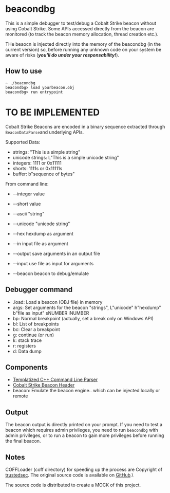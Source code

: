 # beacondbg

This is a simple debugger to test/debug a Cobalt Strike beacon without using Cobalt Strike.
Some APIs accessed directly from the beacon are monitored (to track the beacon memory allocation, thread creation etc.).

THe beaocn is injected directly into the memory of the beacondbg (in the current version) so, before running any unknown code on your system be aware of risks (***you'll do under your responsability!***).

## How to use
```shell
~ ./beacondbg
beacondbg> load yourbeacon.obj
beacondbg> run entrypoint
```

# TO BE IMPLEMENTED
Cobalt Strike Beacons are encoded in a binary sequence extracted through `BeaconDataParse`and underlying APIs.

Supported Data:
- strings: "This is a simple string"
- unicode strings: L"This is a simple unicode string"
- integers: 1111 or 0x11111
- shorts: 1111s or 0x11111s
- buffer: b"sequence of bytes"

From command line:
- --integer value
- --short value
- --ascii "string"
- --unicode "unicode string"
- --hex hexdump as argument
- --in input file as argument

- --output save arguments in an output file
- --input use file as input for arguments

- --beacon beacon to debug/emulate

## Debugger command
- .load: Load a beacon (OBJ file) in memory
- args: Set arguments for the beacon "strings", L"unicode" h"hexdump" b"file as input" sNUMBER iNUMBER
- bp: Normal breakpoint (actually, set a break only on Windows API)
- bl: List of breakpoints
- bc: Clear a breakpoint
- g: continue (or run)
- k: stack trace
- r: registers
- d: Data dump

## Components
- [Templatized C++ Command Line Parser](https://tclap.sourceforge.net)
- [Cobalt Strike Beacon Header](https://github.com/Cobalt-Strike/bof_template/blob/main/beacon.h)
- beacon: Emulate the beacon engine.. which can be injected locally or remote

## Output
The beacon output is directly printed on your prompt.
If you need to test a beacon which requires admin privileges, you need to run `beacondbg` with admin privileges, or to run a beacon to gain more privileges before running the final beacon.

## Notes

COFFLoader (coff directory) for speeding up the process are Copyright of [trustedsec](https://trustedsec.com).
The original source code is available on [GitHub](https://github.com/trustedsec/COFFLoader).\

The source code is distributed to create a MOCK of this project.
